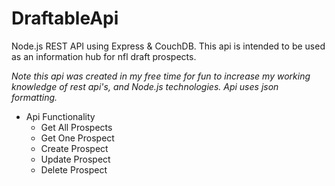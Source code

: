 # DraftableApi

Node.js REST API using Express & CouchDB. This api is intended to be used as an information hub for nfl draft prospects.

*Note this api was created in my free time for fun to increase my working knowledge of rest api's, and Node.js technologies. Api uses json formatting.*

* Api Functionality
  * Get All Prospects
  * Get One Prospect
  * Create Prospect
  * Update Prospect
  * Delete Prospect
